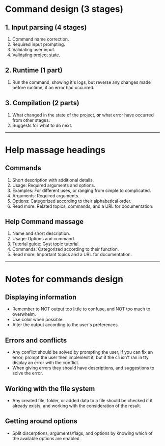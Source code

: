 # Command design (3 stages)
## 1. Input parsing (4 stages)
1. Command name correction.
2. Required input prompting.
3. Validating user input.
4. Validating project state.
## 2. Runtime (1 part) 
1. Run the command, showing it's logs, but reverse any changes made before runtime, if an error had occurred.
## 3. Compilation (2 parts)
1. What changed in the state of the project, **or** what error have occurred from other stages.  
2. Suggests for what to do next. 
---
# Help massage headings
## Commands
1. Short description with additional details.
2. Usage: Required arguments and options.
3. Examples: For different uses, or ranging from simple to complicated.
4. Arguments: Required arguments.
5. Options: Categorized according to their alphabetical order.
6. Read more: Related topics, commands, and a URL for documentation.
## Help Command massage
1. Name and short description.
2. Usage: Options and command.
3. Tutorial guide: Gyst topic tutorial.
4. Commands: Categorized according to their function.
5. Read more: Important topics and a URL for documentation.
---
# Notes for commands design
## Displaying information 
- Remember to NOT output too little to confuse, and NOT too much to overwhelm.
- Use color when possible.
- Alter the output according to the user's preferences.  
## Errors and conflicts
- Any conflict should be solved by prompting the user, if you can fix an error; prompt the user then implement it, but if the cli isn't ran in tty display an error with the conflict.
- When giving errors they should have descriptions, and suggestions to solve the error.
## Working with the file system
- Any created file, folder, or added data to a file should be checked if it already exists, and working with the consideration of the result.     
## Getting around options 
- Split discerptions, arguments/flags, and options by knowing which of the available options are enabled.